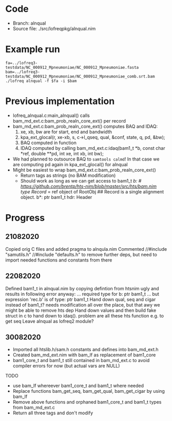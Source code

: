 # Code

- Branch: alnqual
- Source file: ./src/lofreqpkg/alnqual.nim

# Example run

    fa=../lofreq3-testdata/NC_000912_Mpneumoniae/NC_000912_Mpneumoniae.fasta
    bam=../lofreq3-testdata/NC_000912_Mpneumoniae/NC_000912_Mpneumoniae_comb.srt.bam
    ./lofreq alnqual -f $fa -i $bam


# Previous implementation

- lofreq_alnqual.c:main_alnqual() calls bam_md_ext.c:bam_prob_realn_core_ext() per record
- bam_md_ext.c:bam_prob_realn_core_ext() computes BAQ and IDAQ:
  1. xe, xb, bw are for start, end and bandwidth
  1. kpa_ext_glocal(r, xe-xb, s, c->l_qseq, qual, &conf, state, q, pd, &bw);
  1. BAQ computed in function
  1. IDAQ computed by calling bam_md_ext.c:idaq(bam1_t *b, const char *ref, double **pd, int xe, int xb, int bw);
- We had planned to outsource BAQ to `samtools calmd`! In that case we are computing pd again in kpa_ext_glocal() for alnqual
- Might be easiest to wrap bam_md_ext.c:bam_prob_realn_core_ext()
  - Return tags as strings (no BAM modification)
  - Should work as long as we can get access to bam1_t *b:
        # https://github.com/brentp/hts-nim/blob/master/src/hts/bam.nim
        type Record* = ref object of RootObj
        ## Record is a single alignment object.
        b*: ptr bam1_t
        hdr: Header


# Progress

## 21082020
Copied orig C files and added pragma to alnqula.nim
Commented
//#include "samutils.h"
//#include "defaults.h"
to remove further deps, but need to import needed functions and constants from there

## 22082020
Defined bam1_t in alnqual.nim by copying defintion from htsnim
ugly and results in following error anyway:
        ...   required type for b: ptr bam1_t
        ...   but expression 'rec.b' is of type: ptr bam1_t
Hand down qual, seq and cigar instead of bam1_t? needs modification all over the place, but
that awy we might be able to remove hts dep
Hand down values and then build fake struct in c to hand down to idaq(). problem are all these hts function e.g. to get seq
Leave alnqual as lofreq2 module?

## 30082020

- Imported all htslib.h/sam.h constants and defines into bam_md_ext.h
- Created bam_md_ext.nim with bam_lf as replacement of bam1_core
- bam1_core_t and bam1_t still contained in bam_md_ext.c to avoid compiler errors for now (but actual vars are NULL)


TODO
- use bam_lf whereever bam1_core_t and bam1_t where needed
- Replace functions bam_get_seq, bam_get_qual, bam_get_cigar by using bam_lf
- Remove above functions and orphaned bam1_core_t and bam1_t types from bam_md_ext.c
- Return all three tags and don't modify
